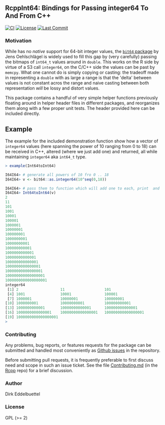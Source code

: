 
## RcppInt64: Bindings for Passing integer64 To And From C++

[![CI](https://github.com/eddelbuettel/RcppInt64/actions/workflows/r2u.yaml/badge.svg)](https://github.com/eddelbuettel/RcppInt64/actions/workflows/r2u.yaml)
[![License](https://eddelbuettel.github.io/badges/GPL2+.svg)](https://www.gnu.org/licenses/gpl-2.0.html)
[![Last Commit](https://img.shields.io/github/last-commit/eddelbuettel/rcppint64)](https://github.com/eddelbuettel/rcppint64)
<!-- [![CRAN](https://www.r-pkg.org/badges/version/RcppInt64)](https://cran.r-project.org/package=RcppInt64) -->
<!-- [![Dependencies](https://tinyverse.netlify.com/badge/RcppInt64)](https://cran.r-project.org/package=RcppInt64) -->

### Motivation

While has no _native_ support for 64-bit integer values, the [`bit64`
package](https://cran.r-project.org/package=bit64) by Jens Oehlschlägel is widely
used to fill this gap by (very carefully) passing the bitmaps of `int64_t` values around in
`double`.  This works on the R side by virtue of a S3 call `integer64`, on the C/C++ side the values
can be past by `memcpy`.   What one cannot do is simply copying or casting: the tradeoff made in
representing a `double` with as large a range is that the 'delta' between values is not constant
acros the range and naive casting between both representation *will* be lossy and distort values.

This package contains a handful of very simple helper functions previously floating around in helper
header files in different packages, and reorganizes them along with a few proper unit tests.  The
header provided here can be included directly.

## Example

The example for the included demonstration function show how a vector of
`integer64` values (here spanning the power of 10 ranging from 0 to 18)
can be received in C++, altered (where we just add one) and returned, all
while maintaining `integer64` aka `int64_t` type.

```r
> example(Int64toInt64)

I64I64> # generate all powers of 10 fro 0 .. 18
I64I64> v <- bit64::as.integer64(10^seq(0,18))

I64I64> # pass them to function which will add one to each, print  and return
I64I64> Int64toInt64(v)
2
11
101
1001
10001
100001
1000001
10000001
100000001
1000000001
10000000001
100000000001
1000000000001
10000000000001
100000000000001
1000000000000001
10000000000000001
100000000000000001
1000000000000000001
integer64
 [1] 2                   11                  101
 [4] 1001                10001               100001
 [7] 1000001             10000001            100000001
[10] 1000000001          10000000001         100000000001
[13] 1000000000001       10000000000001      100000000000001
[16] 1000000000000001    10000000000000001   100000000000000001
[19] 1000000000000000001
>
```

### Contributing

Any problems, bug reports, or features requests for the package can be submitted and handled most
conveniently as [Github issues](https://github.com/eddelbuettel/rcppint64/issues) in the
repository.

Before submitting pull requests, it is frequently preferable to first discuss need and scope in such
an issue ticket.  See the file
[Contributing.md](https://github.com/RcppCore/Rcpp/blob/master/Contributing.md) (in the
[Rcpp](https://github.com/RcppCore/Rcpp) repo) for a brief discussion.

### Author

Dirk Eddelbuettel

### License

GPL (>= 2)
